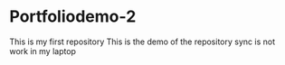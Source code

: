 # Portfoliodemo-2
This is my first repository
This is the demo of the repository
sync is not work in my laptop
